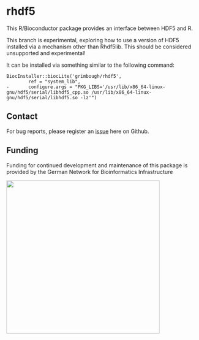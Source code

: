 # rhdf5

This R/Bioconductor package provides an interface between HDF5 and R. 

This branch is experimental, exploring how to use a version of HDF5 installed via a mechanism other than Rhdf5lib.  This should be considered unsupported and experimental!

It can be installed via something similar to the following command:

```{Diff}
BiocInstaller::biocLite('grimbough/rhdf5', 
        ref = "system_lib", 
-       configure.args = "PKG_LIBS='/usr/lib/x86_64-linux-gnu/hdf5/serial/libhdf5_cpp.so /usr/lib/x86_64-linux-gnu/hdf5/serial/libhdf5.so -lz'")
```    


## Contact

For bug reports, please register an [issue](https://github.com/grimbough/rhdf5/issues) here on Github. 


## Funding 

Funding for continued development and maintenance of this package is provided by the German Network for Bioinformatics Infrastructure

<a href="http://www.denbi.de"><img src="https://tess.elixir-europe.org/system/content_providers/images/000/000/063/original/deNBI_Logo_rgb.jpg" width="400" align="left"></a>
